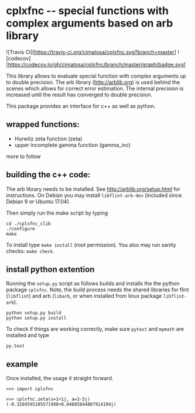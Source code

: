 cplxfnc -- special functions with complex arguments based on arb library
========================================================================

![Travis CI][https://travis-ci.org/cimatosa/cplxfnc.svg?branch=master] ![codecov][https://codecov.io/gh/cimatosa/cplxfnc/branch/master/graph/badge.svg]

This library allows to evaluate special function with complex arguments up to double precision.
The arb library (http://arblib.org) is used behind the scenes which allows for correct error estimation. The internal precision
is increased until the result has converged to double precision.

This package provides an interface for c++ as well as python.

## wrapped functions:

* Hurwitz zeta function (zeta)
* upper incomplete gamma function (gamma_inc)

more to follow

## building the c++ code:  

The arb library needs to be installed. See http://arblib.org/setup.html for instructions. 
On Debian you may install `libflint-arb-dev` (included since Debian 9 or Ubuntu 17.04).
    
Then simply run the make script by typing
       
    cd ./cplxfnc_clib
    ./configure
    make
    
To install type `make install` (root permission). You also may run sanity checks: `make check`.

## install python extention

Running the `setup.py` script as follows builds and installs the the python package `cplxfnc`.
Note, the build process needs the shared libraries for flint (`libflint`) and arb (`libarb`, or when installed from
linux package `libflint-arb`).

    python setup.py build
    python setup.py install

To check if things are working correctly, make sure `pytest` and `mpmath` are installed and type

    py.test
    
## example

Once installed, the usage it straight forward.

    >>> import cplxfnc
    
    >>> cplxfnc.zeta(s=1+1j, a=3-5j)
    (-0.3269595185571998+0.04885844807914104j)
